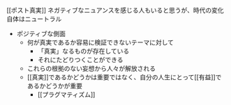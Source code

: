 
[[ポスト真実]]
ネガティブなニュアンスを感じる人もいると思うが、時代の変化自体はニュートラル
- ポジティブな側面
    - 何が真実であるか容易に検証できないテーマに対して
        - 「真実」なるものが存在している
        - それにたどりつくことができる
    - これらの根拠のない妄想から人々が解放される
    - [[真実]]であるかどうかは重要ではなく、自分の人生にとって[[有益]]であるかどうかが重要
        - [[プラグマティズム]]
